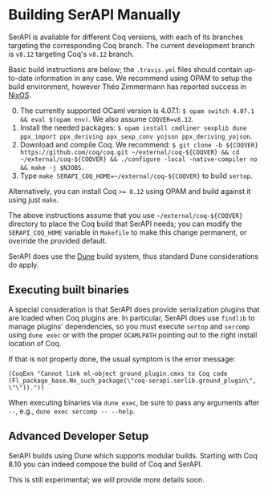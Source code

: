# Building SerAPI Manually

SerAPI is available for different Coq versions, with each of its
branches targeting the corresponding Coq branch. The current
development branch is `v8.12` targeting Coq's `v8.12` branch.

Basic build instructions are below; the `.travis.yml` files should
contain up-to-date information in any case. We recommend using OPAM to
setup the build environment, however Théo Zimmermann has reported
success in [NixOS](https://nixos.org).

0. The currently supported OCaml version is 4.07.1:
   ``$ opam switch 4.07.1 && eval $(opam env)``. We also assume `COQVER=v8.12`.
1. Install the needed packages:
   `$ opam install cmdliner sexplib dune ppx_import ppx_deriving ppx_sexp_conv yojson ppx_deriving_yojson`.
2. Download and compile Coq. We recommend:
   `$ git clone -b ${COQVER} https://github.com/coq/coq.git ~/external/coq-${COQVER} && cd ~/external/coq-${COQVER} && ./configure -local -native-compiler no && make -j $NJOBS`.
3. Type `make SERAPI_COQ_HOME=~/external/coq-${COQVER}` to build `sertop`.

Alternatively, you can install Coq `>= 8.12` using OPAM and build against it using just `make`.

The above instructions assume that you use `~/external/coq-${COQVER}`
directory to place the Coq build that SerAPI needs; you can modify
the `SERAPI_COQ_HOME` variable in `Makefile` to make this change
permanent, or override the provided default.

SerAPI does use the [Dune](https://github.com/ocaml/dune) build system, thus standard Dune considerations do apply.

## Executing built binaries

A special consideration is that SerAPI does provide serialization
plugins that are loaded when Coq plugins are. In particular, SerAPI
does use `findlib` to manage plugins' dependencies, so you must
execute `sertop` and `sercomp` using `dune exec` or with the proper
`OCAMLPATH` pointing out to the right install location of Coq.

If that is not properly done, the usual symptom is the error message:
```
(CoqExn "Cannot link ml-object ground_plugin.cmxs to Coq code (Fl_package_base.No_such_package(\"coq-serapi.serlib.ground_plugin\", \"\"))."))
```
When executing binaries via `dune exec`, be sure to pass any arguments after `--`, e.g., `dune exec sercomp -- --help`.

## Advanced Developer Setup

SerAPI builds using Dune which supports modular builds. Starting with
Coq 8.10 you can indeed compose the build of Coq and SerAPI.

This is still experimental; we will provide more details soon.

